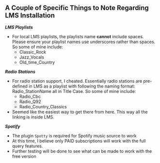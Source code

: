 ## A Couple of Specific Things to Note Regarding LMS Installation

**_LMS Playlists_**

- For local LMS playlists, the playlists name **cannot** include spaces.  Please ensure your playlist names use underscores rather than spaces.  So some of mine include:
  - Classic_Rock
  - Jazz_Vocals
  - Old_time_Country

**_Radio Stations_**

- For radio station support, I cheated. Essentially radio stations are pre-defined in LMS as a playlist with following the naming format: Radio_StationName all in Title Case. So some of mine include:
  - Radio_Cbc
  - Radio_Q92
  - Radio_Country_Classics
- Seemed like the easiest way to get there from here. This way all the linking is inside LMS.

**_Spotify_**
- The plugin `Spotty` is required for Spotify music source to work
- At this time, I believe only PAID subscriptions will work with the full query features.
- Further testing will be done to see what can be made to work with the free version
